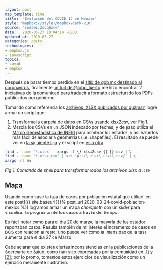 ```yaml
---
layout: post
map_template: time
title:  "Evolución del COVID-19 en México"
style: "mapbox://styles/mapbox/dark-v10"
source: "rodowi.2scq6zcv"
date:   2020-03-27 10:04:14 -0800
updated_at: 2020-03-27
categories: posts
technologies:
- mapbox.js
- javascript
topics:
- covid
- mapbox
---
```


Después de pasar tiempo perdido en el [sitio de gob.mx destinado
al coronavirus](https://coronavirus.gob.mx/), finalmente [un tuit de @lobo_tuerto](https://twitter.com/lobo_tuerto/status/1242942200868212738) me hizo encontrar 2 iniciativas de la comunidad para traducir a formato estructurado los PDFs publicados por gobierno.

Tomando como referencia los [archivos .XLSX publicados por guzmart](https://github.com/guzmart/covid19_mex/issues/2) logré armar un script que:
1. Transforma la carpeta de datos en CSVs usando [xlsx2csv](https://github.com/dilshod/xlsx2csv), ver Fig 1.
2. Mezcla los CSVs en un JSON indexado por fechas, y de paso utiliza el
   [Marco Geoestadístico de INEGI](https://www.inegi.org.mx/temas/mg/) para nombrar los estados, y así
   hacerlos más fácil de asociar a geometrías (i.e. shapefiles). El
   resultado se puede ver en [la siguiente liga](https://github.com/defvol/cienmapas/tree/master/_data/covid) y el script en [esta otra](https://gist.github.com/defvol/b802c12afb57557b7322b164ccf7970c).

```sh
find . -name '*.xlsx' | xargs -I {} xlsx2csv {} {}.csv | \
find . -name '*.xlsx.csv' | sed 'p;s/\.xlsx\.csv/\.csv/' | \
xargs -n2 mv
```
_Fig 1. Comando de shell para transformar todos los archivos .xlsx a .csv_

## Mapa

Usando como base la tasa de casos por población estatal que utilicé [en este post]({{ site.baseurl }}{% post_url
2020-03-24-covid-poblacion-mexico %}) logramos armar un mapa _choropleth_ con un _slider_ para visualizar la progresión de los casos a través del tiempo.

Es fácil notar como para el día 20 de marzo, la mayoría de los estados
reportaban casos. Resulta también de mi interés el incremento de casos
en BCS con relación al resto; uno puede ver como la intensidad de la
tasa aumenta para el día 27 de Marzo.

Cabe aclarar que existen ciertas inconsistencias en la
publicaciones de la Secretaría de Salud, como han sido expresadas por la comunidad en [[1]](https://github.com/guzmart/covid19_mex/issues/2) y [[2]](https://github.com/covidctdmx/covid_ctd_mx/issues/31); por lo pronto, tomemos estos ejercicios de visualización como un ejercicio meramente ilustrativo.

